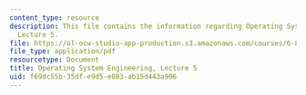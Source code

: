 ```yaml
---
content_type: resource
description: This file contains the information regarding Operating System Engineering,
  Lecture 5.
file: https://ol-ocw-studio-app-production.s3.amazonaws.com/courses/6-828-operating-system-engineering-fall-2012/f69dc55b35dfe9d5e083ab15d443a906_MIT6_828F12_lec5_notes.pdf
file_type: application/pdf
resourcetype: Document
title: Operating System Engineering, Lecture 5
uid: f69dc55b-35df-e9d5-e083-ab15d443a906
---
```

